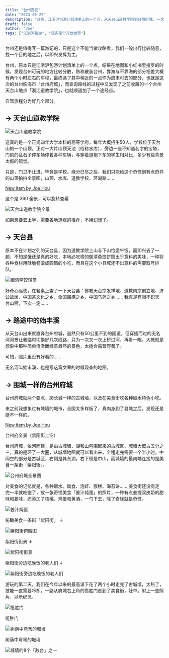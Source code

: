 ```yaml
---
title: "台州游记"
date: "2023-05-29"
description: "台州，江浙沪包游计划清单上的一个点，从天台山道教学院到台州府城，一次即兴而随性的周末自驾之旅。"
draft: false
author: "Joe"
tags: ["江浙沪包游", "现实是个开放世界"]
---
```


台州还是值得写一篇游记的，只是这个不能当做攻略看，我们一般出行比较随意，找一个目的地之后，以即兴发挥为主。

台州，原本只是江浙沪包游计划清单上的一个点，结果在地图和小红书里搜罗的时候，发现台州可玩的地方比较分散，熟称散装台州，靠海与不靠海的部分相差大概有两个小时左右的车程，最终选了其中稍近的一点作为周末可去的部分，也就是这次的台州临海市「台州府城」，而查询路线的过程中又发现了之前收藏的一个台州天台山地点「浙江道教学院」，也就顺道加了一个途经点。

自驾旅程分为好几个部分。

## → 天台山道教学院

![天台山道教学院](/images/posts/taizhou-travel-notes/taizhou0002.webp)

这真的是一个正规四年大学本科的高等学府，每年大概招生50人，学校位于天台山的一个山顶，正对一大片山顶天池（俗称水库），旁边一座不知道名字的宝塔，门前的乱石子停车场停着各种车辆，与穿着道袍下车的学生相对比，多少有些背景太假的错觉。

只是，门卫不让进，毕竟是学校。缘分已尽之后，我们只能给这个奇怪到有点奇异的山顶拍拍全景图，山顶、水库、道教学校、环湖路……

[New item by Joe Hou](https://photos.app.goo.gl/42tAFgMjPWWpGcfY8)

这个是 360 全景，可以旋转查看

![天台山道教学院全景](/images/posts/taizhou-travel-notes/taizhou0003.webp)

如果想要去上学，需要各地道观的推荐，不用幻想了。

## → 天台县

原本不在计划之列的天台县，因为道教学院上山与下山恰逢午饭，而即兴去了一趟，不知是饿还是真的好吃，本地必吃榜的御清斋饺饼筒出乎意料的美味，一种将各种食材用酥脆卷滚成圆筒的小吃，而且在这个小县城还不出意料的需要取号排队。

![御清斋饺饼筒](/images/posts/taizhou-travel-notes/taizhou0006.webp)

好奇心驱使，在餐桌上查了一下天台县：佛教天台宗发祥地、道教南宗创立地、济公故居、中国茶文化之乡、全国围棋之乡、中国乌药之乡…… 我真是有眼不识天台山啊，下次一定……

## → 路途中的始丰溪

从天台山出来就直奔台州府城，虽然只有50公里不到的国道，但穿插而过的无名河河景让我临时切换好几次线路，只为一次又一次上桥过河，再看一眼，大概就是想象中那种简单清澈而绿意盎然的景色，太适合露营野餐了。

可惜，照片里没有好看的……

无名河叫始丰溪，也是写这篇文章的时候现查的地图。

## → 围城一样的台州府城

台州府城就两个要点，爬长城一样的古城墙，以及在美食街吃各种碳水特色小吃。

来之前我想象过有城墙的城市，全国太多样板了，真肉身到了县城之后，发现还是挺不一样的。

[New item by Joe Hou](https://photos.app.goo.gl/GNuer7QoWhZpKsy47)

台州府全景（紫阳街上空）

台州府城，依河而建，是由古城墙、湖和山包围起来的古城区，城墙大概占五分之三，真的是环了一大圈，从城墙地图就可以看出来，全程走完需要一个半小时。中间空的部分是古城区，右侧是其东湖，右下侧是巾山，而城墙的最南端连接的是美食一条街「紫阳街」。

![台州府城全景图](/images/posts/taizhou-travel-notes/taizhou0010.webp)

对美食的记忆就是，各种碳水。扁食、泡虾、嵌糕、海苔饼…… 美食街还没有走完一半就吃饱了，放一张奇怪美食「姜汁炖蛋」的照片，一种有点姜撞双皮奶的甜味和姜味，还添加了核桃、鸡蛋和黄酒，一勺下去，除了奇怪就是奇怪。

![姜汁炖蛋](/images/posts/taizhou-travel-notes/taizhou0009.webp)

俯瞰美食一条街「紫阳街」 ↓

![紫阳街俯瞰图](/images/posts/taizhou-travel-notes/taizhou0004.webp)

紫阳街街景 ↓

![紫阳街街景](/images/posts/taizhou-travel-notes/taizhou0007.webp)

紫阳街旁边吃晚饭的老人们 ↓

![紫阳街旁边吃晚饭的老人们](/images/posts/taizhou-travel-notes/taizhou0008.webp)

游玩的第二天，我们在今年以来的最高温下花了两个小时走完了古城墙，太热了，技能一直需要冷却，一路从府城右上角的揽胜门走到了美食街，壮举。附上一些照片，以示纪念。

![揽胜门](/images/posts/taizhou-travel-notes/taizhou0001.webp)

揽胜门

![树荫中弯弯的城墙](/images/posts/taizhou-travel-notes/taizhou0005.webp)

树荫中弯弯的城墙

![城墙的8个「敌台」之一](/images/posts/taizhou-travel-notes/taizhou0011.webp)